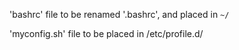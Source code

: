 'bashrc' file to be renamed '.bashrc', and placed in ```~/```

'myconfig.sh' file to be placed in /etc/profile.d/
